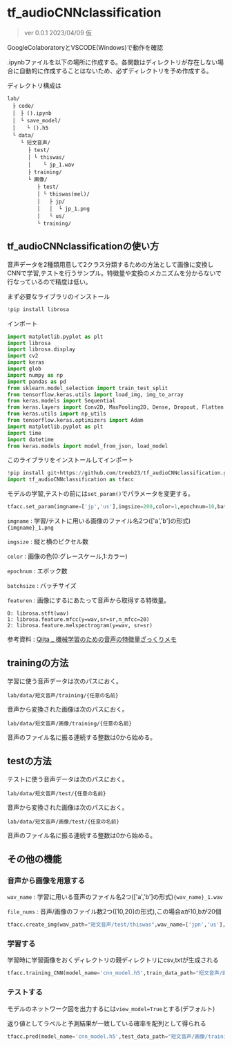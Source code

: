 # tf_audioCNNclassification

> ver 0.0.1 2023/04/09 仮

GoogleColaboratoryとVSCODE(Windows)で動作を確認

.ipynbファイルを以下の場所に作成する。各関数はディレクトリが存在しない場合に自動的に作成することはないため、必ずディレクトリを予め作成する。

ディレクトリ構成は
```
lab/
　├ code/
　│　├ ().ipynb
　│　└ save_model/
　│ 　 └ ().h5
　└ data/
　 　└ 短文音声/
    　 ├ test/
    　 │ └ thiswas/
    　 │    └ jp_1.wav
    　 ├ training/
    　 └ 画像/
        　├ test/
        　│ └ thiswas(mel)/
        　│   ├ jp/
        　│   │  └ jp_1.png
        　│   └ us/
        　└ training/
```

## tf_audioCNNclassificationの使い方
音声データを2種類用意して2クラス分類するための方法として画像に変換しCNNで学習,テストを行うサンプル。特徴量や変換のメカニズムを分からないで行なっているので精度は低い。

まず必要なライブラリのインストール
```py
!pip install librosa
```
インポート
```py
import matplotlib.pyplot as plt
import librosa
import librosa.display
import cv2
import keras
import glob
import numpy as np
import pandas as pd
from sklearn.model_selection import train_test_split
from tensorflow.keras.utils import load_img, img_to_array
from keras.models import Sequential
from keras.layers import Conv2D, MaxPooling2D, Dense, Dropout, Flatten
from keras.utils import np_utils
from tensorflow.keras.optimizers import Adam
import matplotlib.pyplot as plt
import time
import datetime
from keras.models import model_from_json, load_model
```
このライブラリをインストールしてインポート
```py
!pip install git+https://github.com/treeb23/tf_audioCNNclassification.git
import tf_audioCNNclassification as tfacc
```

モデルの学習,テストの前には`set_param()`でパラメータを変更する。
```py
tfacc.set_param(imgname=['jp','us'],imgsize=200,color=1,epochnum=10,batchsize=32,featuren=0)
```

`imgname` : 学習/テストに用いる画像のファイル名2つ(['a','b']の形式)`{imgname}_1.png`

`imgsize` : 縦と横のピクセル数

`color` : 画像の色(0:グレースケール,1:カラー)

`epochnum` : エポック数

`batchsize` : バッチサイズ

`featuren` : 画像にするにあたって音声から取得する特徴量。

```
0: librosa.stft(wav)
1: librosa.feature.mfcc(y=wav,sr=sr,n_mfcc=20)
2: librosa.feature.melspectrogram(y=wav, sr=sr)
```
参考資料 : [Qiita _ 機械学習のための音声の特徴量ざっくりメモ](https://qiita.com/yutalfa/items/dbd172138db60d461a56)


## trainingの方法

学習に使う音声データは次のパスにおく。

`lab/data/短文音声/training/{任意の名前}`

音声から変換された画像は次のパスにおく。

`lab/data/短文音声/画像/training/{任意の名前}`

音声のファイル名に振る連続する整数は0から始める。


## testの方法

テストに使う音声データは次のパスにおく。

`lab/data/短文音声/test/{任意の名前}`

音声から変換された画像は次のパスにおく。

`lab/data/短文音声/画像/test/{任意の名前}`

音声のファイル名に振る連続する整数は0から始める。


## その他の機能

### 音声から画像を用意する

`wav_name` : 学習に用いる音声のファイル名2つ(['a','b']の形式)`{wav_name}_1.wav`

`file_nums` : 音声/画像のファイル数2つ([10,20]の形式),この場合aが10,bが20個

```py
tfacc.create_img(wav_path="短文音声/test/thiswas",wav_name=['jpn','us'],img_path="短文音声/画像/training/thiswas(mel)",file_nums=[10,10])
```

### 学習する

学習時に学習画像をおくディレクトリの親ディレクトリにcsv,txtが生成される
```py
tfacc.training_CNN(model_name='cnn_model.h5',train_data_path="短文音声/画像/training/thiswas(mel)")
```

### テストする

モデルのネットワーク図を出力するには`view_model=True`とする(デフォルト)

返り値としてラベルと予測結果が一致している確率を配列として得られる
```py
tfacc.pred(model_name='cnn_model.h5',test_data_path="短文音声/画像/training/thiswas(mel)",file_nums=[10,10],view_model=True)
```

